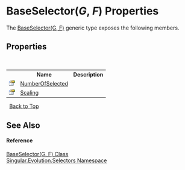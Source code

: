 # BaseSelector(*G*, *F*) Properties
 

The <a href="b07f8aa3-7d64-f29a-64c9-092c29e89b7e">BaseSelector(G, F)</a> generic type exposes the following members.


## Properties
&nbsp;<table><tr><th></th><th>Name</th><th>Description</th></tr><tr><td>![Public property](media/pubproperty.gif "Public property")</td><td><a href="1112932f-18d5-a3ae-dbc1-8b2095b4dc33">NumberOfSelected</a></td><td /></tr><tr><td>![Public property](media/pubproperty.gif "Public property")</td><td><a href="4fe4541d-8250-2086-d986-c87593c75b50">Scaling</a></td><td /></tr></table>&nbsp;
<a href="#baseselector(*g*,-*f*)-properties">Back to Top</a>

## See Also


#### Reference
<a href="b07f8aa3-7d64-f29a-64c9-092c29e89b7e">BaseSelector(G, F) Class</a><br /><a href="8320b82a-6d2b-3b02-4fba-371d18ff3e24">Singular.Evolution.Selectors Namespace</a><br />